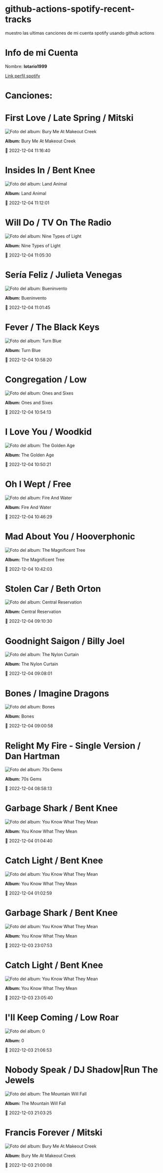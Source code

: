 

# github-actions-spotify-recent-tracks        

muestro las ultimas canciones de mi cuenta spotify usando github actions

# Info de mi Cuenta
Nombre: **lotario1999**

[Link perfil spotify](https://open.spotify.com/user/lotario1999)

# Canciones:



# **First Love / Late Spring** / Mitski

![Foto del album: Bury Me At Makeout Creek](https://i.scdn.co/image/ab67616d00001e02e90db8983ebd43b776694179)

**Album:** Bury Me At Makeout Creek

📅 2022-12-04 11:16:40


# **Insides In** / Bent Knee

![Foto del album: Land Animal](https://i.scdn.co/image/ab67616d00001e02b3e6b1494af0def99c9d80f0)

**Album:** Land Animal

📅 2022-12-04 11:12:01


# **Will Do** / TV On The Radio

![Foto del album: Nine Types of Light](https://i.scdn.co/image/ab67616d00001e02236e058ccdf0522208cc8397)

**Album:** Nine Types of Light

📅 2022-12-04 11:05:30


# **Sería Feliz** / Julieta Venegas

![Foto del album: Bueninvento](https://i.scdn.co/image/ab67616d00001e0233a3f661128d181cebac962a)

**Album:** Bueninvento

📅 2022-12-04 11:01:45


# **Fever** / The Black Keys

![Foto del album: Turn Blue](https://i.scdn.co/image/ab67616d00001e021af8fb0d8859055d35d2290f)

**Album:** Turn Blue

📅 2022-12-04 10:58:20


# **Congregation** / Low

![Foto del album: Ones and Sixes](https://i.scdn.co/image/ab67616d00001e02af105fb7defe734231228f27)

**Album:** Ones and Sixes

📅 2022-12-04 10:54:13


# **I Love You** / Woodkid

![Foto del album: The Golden Age](https://i.scdn.co/image/ab67616d00001e02216fa486e2c3e899cacfe6bf)

**Album:** The Golden Age

📅 2022-12-04 10:50:21


# **Oh I Wept** / Free

![Foto del album: Fire And Water](https://i.scdn.co/image/ab67616d00001e02753c41c7fdc5e78ba017bbf5)

**Album:** Fire And Water

📅 2022-12-04 10:46:29


# **Mad About You** / Hooverphonic

![Foto del album: The Magnificent Tree](https://i.scdn.co/image/ab67616d00001e02adc391e06a1ecdc2cb4d193f)

**Album:** The Magnificent Tree

📅 2022-12-04 10:42:03


# **Stolen Car** / Beth Orton

![Foto del album: Central Reservation](https://i.scdn.co/image/ab67616d00001e025d19063ba7b606373b107fed)

**Album:** Central Reservation

📅 2022-12-04 09:10:30


# **Goodnight Saigon** / Billy Joel

![Foto del album: The Nylon Curtain](https://i.scdn.co/image/ab67616d00001e02e5e5f24cf490dfc7041eafc3)

**Album:** The Nylon Curtain

📅 2022-12-04 09:08:01


# **Bones** / Imagine Dragons

![Foto del album: Bones](https://i.scdn.co/image/ab67616d00001e02813713582dcc508e7d5073c4)

**Album:** Bones

📅 2022-12-04 09:00:58


# **Relight My Fire - Single Version** / Dan Hartman

![Foto del album: 70s Gems](https://i.scdn.co/image/ab67616d00001e029d6a490cb45234b1ed2463fc)

**Album:** 70s Gems

📅 2022-12-04 08:58:13


# **Garbage Shark** / Bent Knee

![Foto del album: You Know What They Mean](https://i.scdn.co/image/ab67616d00001e02622aad38b9cf8427604fedad)

**Album:** You Know What They Mean

📅 2022-12-04 01:04:40


# **Catch Light** / Bent Knee

![Foto del album: You Know What They Mean](https://i.scdn.co/image/ab67616d00001e02622aad38b9cf8427604fedad)

**Album:** You Know What They Mean

📅 2022-12-04 01:02:59


# **Garbage Shark** / Bent Knee

![Foto del album: You Know What They Mean](https://i.scdn.co/image/ab67616d00001e02622aad38b9cf8427604fedad)

**Album:** You Know What They Mean

📅 2022-12-03 23:07:53


# **Catch Light** / Bent Knee

![Foto del album: You Know What They Mean](https://i.scdn.co/image/ab67616d00001e02622aad38b9cf8427604fedad)

**Album:** You Know What They Mean

📅 2022-12-03 23:05:40


# **I'll Keep Coming** / Low Roar

![Foto del album: 0](https://i.scdn.co/image/ab67616d00001e02ae859022b02dfe42b2c7a04d)

**Album:** 0

📅 2022-12-03 21:06:53


# **Nobody Speak** / DJ Shadow|Run The Jewels

![Foto del album: The Mountain Will Fall](https://i.scdn.co/image/ab67616d00001e020b345678ef9735630f459341)

**Album:** The Mountain Will Fall

📅 2022-12-03 21:03:25


# **Francis Forever** / Mitski

![Foto del album: Bury Me At Makeout Creek](https://i.scdn.co/image/ab67616d00001e02e90db8983ebd43b776694179)

**Album:** Bury Me At Makeout Creek

📅 2022-12-03 21:00:08
